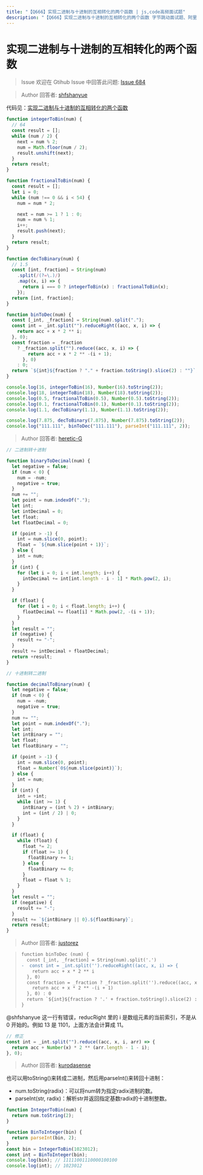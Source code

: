 ```yaml
---
title: "【Q666】实现二进制与十进制的互相转化的两个函数 | js,code高频面试题"
description: "【Q666】实现二进制与十进制的互相转化的两个函数 字节跳动面试题、阿里腾讯面试题、美团小米面试题。"
---
```


# 实现二进制与十进制的互相转化的两个函数

> Issue
> 欢迎在 Gtihub Issue 中回答此问题: [Issue 684](https://github.com/shfshanyue/Daily-Question/issues/684)

> Author
> 回答者: [shfshanyue](https://github.com/shfshanyue)

代码见：[实现二进制与十进制的互相转化的两个函数](https://codepen.io/shanyue/pen/GRmMQgy)

```js
function integerToBin(num) {
  // 64
  const result = [];
  while (num / 2) {
    next = num % 2;
    num = Math.floor(num / 2);
    result.unshift(next);
  }
  return result;
}

function fractionalToBin(num) {
  const result = [];
  let i = 0;
  while (num !== 0 && i < 54) {
    num = num * 2;

    next = num >= 1 ? 1 : 0;
    num = num % 1;
    i++;
    result.push(next);
  }
  return result;
}

function decToBinary(num) {
  // 1.5
  const [int, fraction] = String(num)
    .split(/(?=\.)/)
    .map((x, i) => {
      return i === 0 ? integerToBin(x) : fractionalToBin(x);
    });
  return [int, fraction];
}

function binToDec(num) {
  const [_int, _fraction] = String(num).split(".");
  const int = _int.split("").reduceRight((acc, x, i) => {
    return acc + x * 2 ** i;
  }, 0);
  const fraction = _fraction
    ? _fraction.split("").reduce((acc, x, i) => {
        return acc + x * 2 ** -(i + 1);
      }, 0)
    : 0;
  return `${int}${fraction ? "." + fraction.toString().slice(2) : ""}`;
}

console.log(16, integerToBin(16), Number(16).toString(2));
console.log(18, integerToBin(18), Number(18).toString(2));
console.log(0.5, fractionalToBin(0.5), Number(0.5).toString(2));
console.log(0.1, fractionalToBin(0.1), Number(0.1).toString(2));
console.log(1.1, decToBinary(1.1), Number(1.1).toString(2));

console.log(7.875, decToBinary(7.875), Number(7.875).toString(2));
console.log("111.111", binToDec("111.111"), parseInt("111.111", 2));
```

> Author
> 回答者: [heretic-G](https://github.com/heretic-G)

```javascript
// 二进制转十进制

function binaryToDecimal(num) {
  let negative = false;
  if (num < 0) {
    num = -num;
    negative = true;
  }
  num += "";
  let point = num.indexOf(".");
  let int;
  let intDecimal = 0;
  let float;
  let floatDecimal = 0;

  if (point > -1) {
    int = num.slice(0, point);
    float = `${num.slice(point + 1)}`;
  } else {
    int = num;
  }
  if (int) {
    for (let i = 0; i < int.length; i++) {
      intDecimal += int[int.length - i - 1] * Math.pow(2, i);
    }
  }

  if (float) {
    for (let i = 0; i < float.length; i++) {
      floatDecimal += float[i] * Math.pow(2, -(i + 1));
    }
  }
  let result = "";
  if (negative) {
    result += "-";
  }
  result += intDecimal + floatDecimal;
  return +result;
}
```

```javascript
// 十进制转二进制

function decimalToBinary(num) {
  let negative = false;
  if (num < 0) {
    num = -num;
    negative = true;
  }
  num += "";
  let point = num.indexOf(".");
  let int;
  let intBinary = "";
  let float;
  let floatBinary = "";

  if (point > -1) {
    int = num.slice(0, point);
    float = Number(`0${num.slice(point)}`);
  } else {
    int = num;
  }
  if (int) {
    int = +int;
    while (int >= 1) {
      intBinary = (int % 2) + intBinary;
      int = (int / 2) | 0;
    }
  }

  if (float) {
    while (float) {
      float *= 2;
      if (float >= 1) {
        floatBinary += 1;
      } else {
        floatBinary += 0;
      }
      float = float % 1;
    }
  }
  let result = "";
  if (negative) {
    result += "-";
  }
  result += `${intBinary || 0}.${floatBinary}`;
  return result;
}
```

> Author
> 回答者: [justorez](https://github.com/justorez)

> ```diff
> function binToDec (num) {
>   const [_int, _fraction] = String(num).split('.')
> -  const int = _int.split('').reduceRight((acc, x, i) => {
>     return acc + x * 2 ** i
>   }, 0)
>   const fraction = _fraction ? _fraction.split('').reduce((acc, x, i) => {
>     return acc + x * 2 ** -(i + 1)
>   }, 0) : 0
>   return `${int}${fraction ? '.' + fraction.toString().slice(2) : ''}`
> }
> ```

@shfshanyue 这一行有错误，reducRight 里的 i 是数组元素的当前索引，不是从 0 开始的。例如 13 是 1101，上面方法会计算成 11。

```js
// 修正
const int = _int.split("").reduce((acc, x, i, arr) => {
  return acc + Number(x) * 2 ** (arr.length - 1 - i);
}, 0);
```

> Author
> 回答者: [kurodasense](https://github.com/kurodasense)

也可以用toString()来转成二进制，然后用parseInt()来转回十进制：

- num.toString(radix)：可以将num转为指定radix进制的数。
- parseInt(str, radix)：解析str并返回指定基数radix的十进制整数。

```js
function IntegerToBin(num) {
  return num.toString(2);
}

function BinToInteger(bin) {
  return parseInt(bin, 2);
}
const bin = IntegerToBin(1023012);
const int = BinToInteger(bin);
console.log(bin); // 11111001110000100100
console.log(int); // 1023012
```
